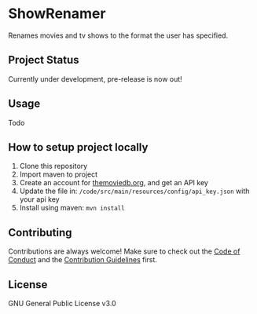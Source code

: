 # ShowRenamer
Renames movies and tv shows to the format the user has specified.

## Project Status
Currently under development, pre-release is now out!

## Usage
Todo

## How to setup project locally
1. Clone this repository
2. Import maven to project
3. Create an account for [themoviedb.org](https://www.themoviedb.org/), and get an API key
4. Update the file in: `/code/src/main/resources/config/api_key.json` with your api key
5. Install using maven: `mvn install`

## Contributing
Contributions are always welcome! Make sure to check out the [Code of Conduct](https://github.com/c-eg/ShowRenamer/blob/master/CODE_OF_CONDUCT.md) and the [Contribution Guidelines](https://github.com/c-eg/ShowRenamer/blob/master/CONTRIBUTING.md) first.

## License
GNU General Public License v3.0
